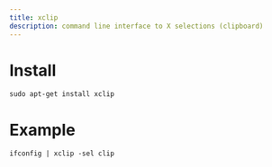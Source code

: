 ```yaml
---
title: xclip
description: command line interface to X selections (clipboard)
---
```


# Install

`sudo apt-get install xclip`

# Example

`ifconfig | xclip -sel clip`
